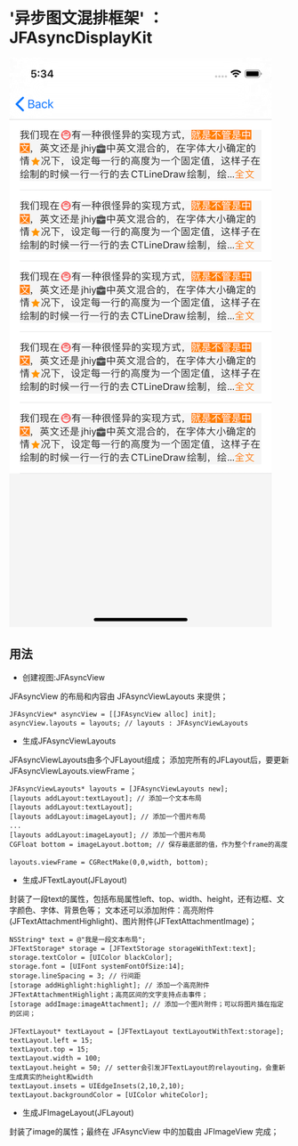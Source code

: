 # '异步图文混排框架' ： JFAsyncDisplayKit

![image](https://github.com/fjlprivate/JFKits/blob/master/Simulator%20Screen%20Shot%20-%20iPhone%2011%20Pro%20-%202019-11-29%20at%2017.34.22.png)

## 用法

* 创建视图:JFAsyncView

JFAsyncView 的布局和内容由 JFAsyncViewLayouts 来提供；
```
JFAsyncView* asyncView = [[JFAsyncView alloc] init];
asyncView.layouts = layouts; // layouts : JFAsyncViewLayouts
```

* 生成JFAsyncViewLayouts

JFAsyncViewLayouts由多个JFLayout组成；
添加完所有的JFLayout后，要更新 JFAsyncViewLayouts.viewFrame；
```
JFAsyncViewLayouts* layouts = [JFAsyncViewLayouts new];
[layouts addLayout:textLayout]; // 添加一个文本布局
[layouts addLayout:textLayout]; 
[layouts addLayout:imageLayout]; // 添加一个图片布局
...
[layouts addLayout:imageLayout]; // 添加一个图片布局
CGFloat bottom = imageLayout.bottom; // 保存最底部的值，作为整个frame的高度

layouts.viewFrame = CGRectMake(0,0,width, bottom);
```

* 生成JFTextLayout(JFLayout)

封装了一段text的属性，包括布局属性left、top、width、height，还有边框、文字颜色、字体、背景色等；
文本还可以添加附件：高亮附件(JFTextAttachmentHighlight)、图片附件(JFTextAttachmentImage)；
```
NSString* text = @"我是一段文本布局";
JFTextStorage* storage = [JFTextStorage storageWithText:text];
storage.textColor = [UIColor blackColor];
storage.font = [UIFont systemFontOfSize:14];
storage.lineSpacing = 3; // 行间距
[storage addHighlight:highlight]; // 添加一个高亮附件JFTextAttachmentHighlight；高亮区间的文字支持点击事件；
[storage addImage:imageAttachment]; // 添加一个图片附件；可以将图片插在指定的区间；

JFTextLayout* textLayout = [JFTextLayout textLayoutWithText:storage];
textLayout.left = 15;
textLayout.top = 15;
textLayout.width = 100;
textLayout.height = 50; // setter会引发JFTextLayout的relayouting，会重新生成真实的height和width
textLayout.insets = UIEdgeInsets(2,10,2,10);
textLayout.backgroundColor = [UIColor whiteColor];
```

* 生成JFImageLayout(JFLayout)

封装了image的属性；最终在 JFAsyncView 中的加载由 JFImageView 完成；
